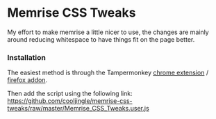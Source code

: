 # Memrise CSS Tweaks
My effort to make memrise a little nicer to use, the changes are mainly around reducing whitespace to have things fit on the page better.

### Installation

The easiest method is through the Tampermonkey [chrome extension](https://chrome.google.com/webstore/detail/dhdgffkkebhmkfjojejmpbldmpobfkfo) / [firefox addon](https://addons.mozilla.org/firefox/addon/tampermonkey/).

Then add the script using the following link: https://github.com/cooljingle/memrise-css-tweaks/raw/master/Memrise_CSS_Tweaks.user.js
